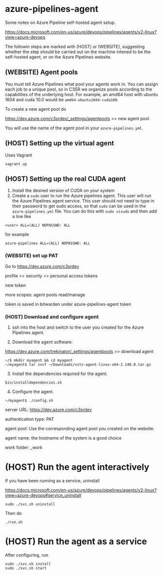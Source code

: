 # azure-pipelines-agent
Some notes on Azure Pipeline self-hosted agent setup.

https://docs.microsoft.com/en-us/azure/devops/pipelines/agents/v2-linux?view=azure-devops

The followin steps are marked with (HOST) or (WEBSITE), suggesting whether the step should be carried out on the machine intened to be the self-hosted agent, or on the Azure Pipelines website.

## (WEBSITE) Agent pools

You must tell Azure Pipelines what pool your agents work in.
You can assign each job to a unique pool, so in C3SR we organize pools according to the capabilities of the underlying host.
For example, an amd64 host with ubuntu 1604 and cuda 10.0 would be `amd64-ubuntu1604-cuda100`.

To create a new agent pool do

https://dev.azure.com/c3srdev/_settings/agentpools >> new agent pool

You will use the name of the agent pool in your `azure-pipelines.yml`.

## (HOST) Setting up the virtual agent

Uses Vagrant

```
vagrant up
```

## (HOST) Setting up the real CUDA agent

1. Install the desired version of CUDA on your system
2. Create a `sudo` user to run the Azure pipelines agent.
This user will run the Azure Pipelines agent service.
This user should not need to type in their password to get sudo access, so that `sudo` can be used in the `azure-pipelines.yml` file.
You can do this with `sudo visudo` and then add a line like

```
<user> ALL=(ALL) NOPASSWD: ALL
```

for example

```
azure-pipelines ALL=(ALL) NOPASSWD: ALL
```

### (WEBSITE) set up PAT

Go to https://dev.azure.com/c3srdev

profile >> security >> personal access tokens

new token

more scopes: agent pools read/manage

token is saved in bitwarden under azure-pipelines-agent token



### (HOST) Download and configure agent

1. ssh into the host and switch to the user you created for the Azure Pipelines agent.

2. Download the agent software.

https://dev.azure.com/trekinator/_settings/agentpools >> download agent

```
~/$ mkdir myagent && cd myagent
~/myagent$ tar zxvf ~/Downloads/vsts-agent-linux-x64-2.148.0.tar.gz
```

3. Install the dependencies required for the agent.

```
bin/installdependencies.sh
```

4. Configure the agent.

```
~/myagent$ ./config.sh
```

server URL: 
https://dev.azure.com/c3srdev

authentication type:
PAT

agent pool:
Use the corresponding agent pool you created on the website.

agent name:
the hostname of the system is a good choice

work folder:
_work

# (HOST) Run the agent interactively

If you have been running as a service, uninstall

https://docs.microsoft.com/en-us/azure/devops/pipelines/agents/v2-linux?view=azure-devops#service_uninstall

```
sudo ./svc.sh uninstall
```

Then do

```
./run.sh
```

# (HOST) Run the agent as a service

After configuring, run 

```
sudo ./svc.sh install
sudo ./svc.sh start
```